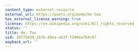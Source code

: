 ```yaml
---
content_type: external-resource
external_url: https://poets.org/poem/he-too
has_external_license_warning: true
license: https://en.wikipedia.org/wiki/All_rights_reserved
status: ''
title: He, Too
uid: 10775039-1b76-4bea-ab3f-f29dea764c67
wayback_url: ''
---
```

